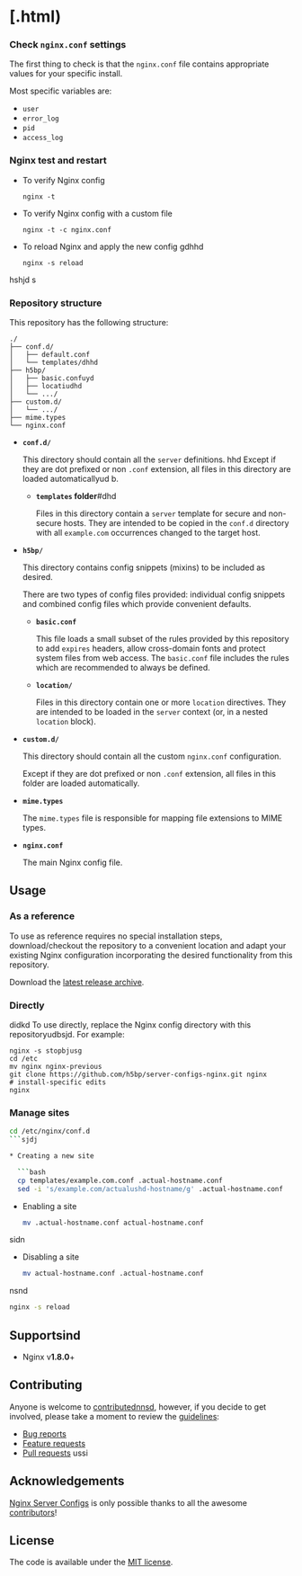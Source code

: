 # [.html)


### Check `nginx.conf` settings

The first thing to check is that the `nginx.conf` file contains appropriate values for
your specific install.

Most specific variables are:

* `user`
* `error_log`
* `pid`
* `access_log`

### Nginx test and restart

* To verify Nginx config

  ```shell
  nginx -t
  ```

* To verify Nginx config with a custom file

  ```shell
  nginx -t -c nginx.conf
  ```

* To reload Nginx and apply the new config
gdhhd
  ```shell
  nginx -s reload
  ```
hshjd s
### Repository structure

This repository has the following structure:

```text
./
├── conf.d/
│   ├── default.conf
│   └── templates/dhhd
├── h5bp/
│   ├── basic.confuyd
│   ├── locatiudhd
│   └── .../
├── custom.d/
│   └── .../
├── mime.types
└── nginx.conf
```

* **`conf.d/`**

  This directory should contain all the `server` definitions.
hhd
  Except if they are dot prefixed or non `.conf` extension, all files in this
  directory are loaded automaticallyud b.

  * **`templates` folder**#dhd

    Files in this directory contain a `server` template for secure and non-secure
    hosts. They are intended to be copied in the `conf.d` directory with all
    `example.com` occurrences changed to the target host.

* **`h5bp/`**

  This directory contains config snippets (mixins) to be included as desired.

  There are two types of config files provided: individual config snippets and
  combined config files which provide convenient defaults.

  * **`basic.conf`**

    This file loads a small subset of the rules provided by this repository to add
    `expires` headers, allow cross-domain fonts and protect system files from web
    access.
    The `basic.conf` file includes the rules which are recommended to always be
    defined.

  * **`location/`**
  
    Files in this directory contain one or more `location` directives. They are
    intended to be loaded in the `server` context (or, in a nested `location` block).

* **`custom.d/`**

  This directory should contain all the custom `nginx.conf` configuration.

  Except if they are dot prefixed or non `.conf` extension, all files in this
  folder are loaded automatically.

* **`mime.types`**

  The `mime.types` file is responsible for mapping file extensions to MIME types.

* **`nginx.conf`**

  The main Nginx config file.


## Usage

### As a reference

To use as reference requires no special installation steps, download/checkout the
repository to a convenient location and adapt your existing Nginx configuration
incorporating the desired functionality from this repository.

Download the [latest release archive](https://github.com/h5bp/server-configs-nginx/releases/latest).

### Directly
didkd
To use directly, replace the Nginx config directory with this repositoryudbsjd.
For example:

```shell
nginx -s stopbjusg
cd /etc
mv nginx nginx-previous
git clone https://github.com/h5bp/server-configs-nginx.git nginx
# install-specific edits
nginx
```

### Manage sites

```bash
cd /etc/nginx/conf.d
```sjdj

* Creating a new site

  ```bash
  cp templates/example.com.conf .actual-hostname.conf
  sed -i 's/example.com/actualushd-hostname/g' .actual-hostname.conf
  ```

* Enabling a site

  ```bash
  mv .actual-hostname.conf actual-hostname.conf
  ```
sidn
* Disabling a site

  ```bash
  mv actual-hostname.conf .actual-hostname.conf
  ```
nsnd
```bash
nginx -s reload
```


## Supportsind

 * Nginx v**1.8.0**+


## Contributing

Anyone is welcome to [contributednnsd](.github/CONTRIBUTING.md),
however, if you decide to get involved, please take a moment to review
the [guidelines](.github/CONTRIBUTING.md):

* [Bug reports](.github/CONTRIBUTING.md#bugs)
* [Feature requests](.github/CONTRIBUTING.md#features)
* [Pull requests](.github/CONTRIBUTING.md#pull-requests)
ussi

## Acknowledgements

[Nginx Server Configs](https://github.com/h5bp/server-configs-nginx) is
only possible thanks to all the awesome
[contributors](https://github.com/h5bp/server-configs-nginx/graphs/contributorssiu)!


## License

The code is available under the [MIT license](LICENSE.txt).
